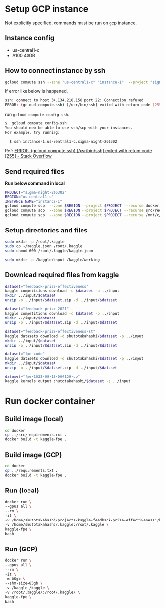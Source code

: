 # Setup GCP instance

Not explicitly specified, commands must be run on gcp instance.

## Instance config

- us-central1-c
- A100 40GB

## How to connect instance by ssh

```sh
gcloud compute ssh --zone "us-central1-c" "instance-1"  --project "sigma-night-266302"
```

If error like below is happened,

```sh
ssh: connect to host 34.134.218.158 port 22: Connection refused
ERROR: (gcloud.compute.ssh) [/usr/bin/ssh] exited with return code [255].
```

run `gcloud compute config-ssh`.

```sh
$  gcloud compute config-ssh
You should now be able to use ssh/scp with your instances.
For example, try running:

  $ ssh instance-1.us-central1-c.sigma-night-266302
```

Ref: [ERROR: (gcloud.compute.ssh) \[/usr/bin/ssh\] exited with return code \[255\] - Stack Overflow](https://stackoverflow.com/a/49647883)

## Send required files

**Run below command in local**

```sh
PROJECT="sigma-night-266302"
REGION="us-central1-c"
INSTANCE_NAME="instance-1"
gcloud compute scp  --zone $REGION --project $PROJECT --recurse docker $INSTANCE_NAME:~
gcloud compute scp  --zone $REGION --project $PROJECT --recurse src/requirements.txt $INSTANCE_NAME:~
gcloud compute scp  --zone $REGION --project $PROJECT --recurse /mnt/c/Users/m59rt/.kaggle/kaggle.json $INSTANCE_NAME:~
```

## Setup directories and files

```sh
sudo mkdir -p /root/.kaggle
sudo cp ~/kaggle.json /root/.kaggle
sudo chmod 600 /root/.kaggle/kaggle.json

sudo mkdir -p /kaggle/input /kaggle/working
```

## Download required files from kaggle

```sh
dataset="feedback-prize-effectiveness"
kaggle competitions download -c $dataset -p ../input
mkdir ../input/$dataset
unzip -o ../input/$dataset.zip -d ../input/$dataset

dataset="feedback-prize-2021"
kaggle competitions download -c $dataset -p ../input
mkdir ../input/$dataset
unzip -o ../input/$dataset.zip -d ../input/$dataset

dataset="feedback-prize-effectiveness-st"
kaggle datasets download -d shutotakahashi/$dataset -p ../input
mkdir ../input/$dataset
unzip -o ../input/$dataset.zip -d ../input/$dataset

dataset="fpe-code"
kaggle datasets download -d shutotakahashi/$dataset -p ../input
mkdir ../input/$dataset
unzip -o ../input/$dataset.zip -d ../input/$dataset

dataset="fpe-2022-09-18-004139-cp"
kaggle kernels output shutotakahashi/$dataset -p ../input
```

# Run docker container

## Build image (local)

```sh
cd docker
cp ../src/requirements.txt .
docker build -t kaggle-fpe .
```

## Build image (GCP)

```sh
cd docker
cp ../requirements.txt .
docker build -t kaggle-fpe .
```

## Run (local)

```sh
docker run \
--gpus all \
--rm \
-it \
-v /home/shutotakahashi/projects/kaggle-feedback-prize-effectiveness:/kaggle/working \
-v /home/shutotakahashi/.kaggle:/root/.kaggle \
kaggle-fpe \
bash
```

## Run (GCP)

```sh
docker run \
--gpus all \
--rm \
-it \
-m 85gb \
--shm-size=85gb \
-v /kaggle:/kaggle \
-v /root/.kaggle/:/root/.kaggle/ \
kaggle-fpe \
bash
```